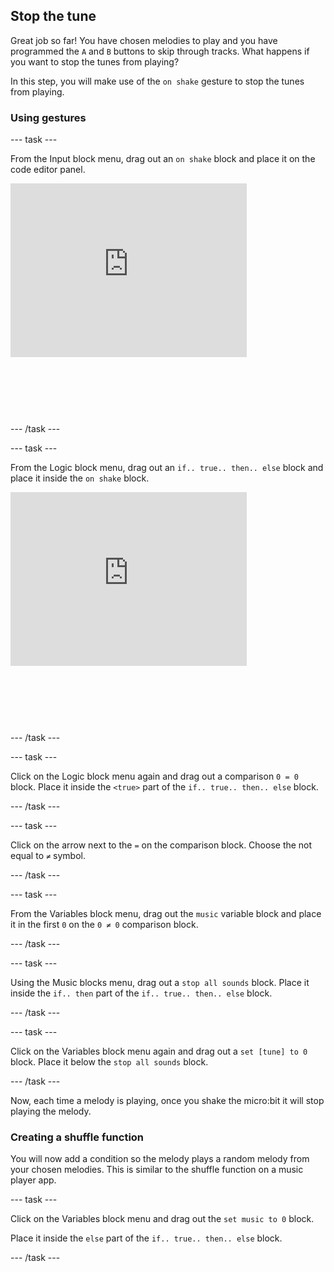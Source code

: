 ## Stop the tune

Great job so far! You have chosen melodies to play and you have programmed the `A` and `B` buttons to skip through tracks. What happens if you want to stop the tunes from playing?

In this step, you will make use of the `on shake` gesture to stop the tunes from playing.

### Using gestures

--- task ---

From the Input block menu, drag out an `on shake` block and place it on the code editor panel.

<div style="position:relative;height:calc(300px + 5em);width:100%;overflow:hidden;"><iframe style="position:relative;top:0;left:0;width:75%;height:75%;" src="https://makecode.microbit.org/---codeembed#pub:_Wff4v7MYXLrR" allowfullscreen="allowfullscreen" frameborder="0" sandbox="allow-scripts allow-same-origin"></iframe></div>

--- /task ---

--- task ---

From the Logic block menu, drag out an `if.. true.. then.. else` block and place it inside the `on shake` block.

<div style="position:relative;height:calc(300px + 5em);width:100%;overflow:hidden;"><iframe style="position:relative;top:0;left:0;width:75%;height:75%;" src="https://makecode.microbit.org/---codeembed#pub:_gJtA1VWgueHk" allowfullscreen="allowfullscreen" frameborder="0" sandbox="allow-scripts allow-same-origin"></iframe></div>

--- /task ---

--- task ---

Click on the Logic block menu again and drag out a comparison `0 = 0` block. Place it inside the `<true>` part of the `if.. true.. then.. else` block.

--- /task ---

--- task ---

Click on the arrow next to the `=` on the comparison block. Choose the not equal to `≠` symbol.

--- /task ---

--- task ---

From the Variables block menu, drag out the `music` variable block and place it in the first `0` on the `0 ≠ 0` comparison block.

--- /task ---

--- task ---

Using the Music blocks menu, drag out a `stop all sounds` block. Place it inside the `if.. then` part of the `if.. true.. then.. else` block.

--- /task ---

--- task ---

Click on the Variables block menu again and drag out a `set [tune] to 0` block. Place it below the `stop all sounds` block.

--- /task ---

Now, each time a melody is playing, once you shake the micro:bit it will stop playing the melody.

### Creating a shuffle function

You will now add a condition so the melody plays a random melody from your chosen melodies. This is similar to the shuffle function on a music player app.

--- task ---

Click on the Variables block menu and drag out the `set music to 0` block. 

Place it inside the `else` part of the `if.. true.. then.. else` block.


--- /task ---